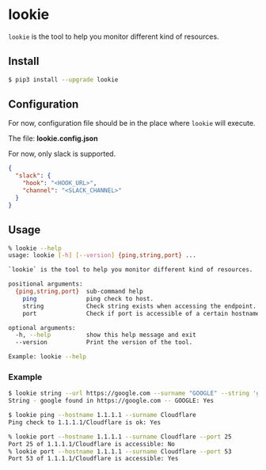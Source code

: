 # lookie
`lookie` is the tool to help you monitor different kind of resources.

## Install

```bash
$ pip3 install --upgrade lookie
```

## Configuration

For now, configuration file should be in the place where `lookie` will execute.

The file: **lookie.config.json**

For now, only slack is supported.

```json
{
  "slack": {
    "hook": "<HOOK_URL>",
    "channel": "<SLACK_CHANNEL>"
  }
}
```

## Usage

```bash
% lookie --help
usage: lookie [-h] [--version] {ping,string,port} ...

`lookie` is the tool to help you monitor different kind of resources.

positional arguments:
  {ping,string,port}  sub-command help
    ping              ping check to host.
    string            Check string exists when accessing the endpoint.
    port              Check if port is accessible of a certain hostname.

optional arguments:
  -h, --help          show this help message and exit
  --version           Print the version of the tool.

Example: lookie --help
```

### Example

```bash
$ lookie string --url https://google.com --surname "GOOGLE" --string 'google'
String - google found in https://google.com -- GOOGLE: Yes
```

```bash
$ lookie ping --hostname 1.1.1.1 --surname Cloudflare
Ping check to 1.1.1.1/Cloudflare is ok: Yes
```

```bash
% lookie port --hostname 1.1.1.1 --surname Cloudflare --port 25
Port 25 of 1.1.1.1/Cloudflare is accessible: No
% lookie port --hostname 1.1.1.1 --surname Cloudflare --port 53
Port 53 of 1.1.1.1/Cloudflare is accessible: Yes
```
